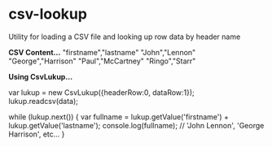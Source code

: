 # csv-lookup
Utility for loading a CSV file and looking up row data by header name

<b>CSV Content...</b>
"firstname","lastname"
"John","Lennon"
"George","Harrison"
"Paul","McCartney"
"Ringo","Starr"

<b>Using CsvLukup...</b>

var lukup = new CsvLukup({headerRow:0, dataRow:1});
lukup.readcsv(data);

while (lukup.next())  {
    var fullname = lukup.getValue('firstname') + lukup.getValue('lastname');
    console.log(fullname); // 'John Lennon', 'George Harrison', etc...
}

